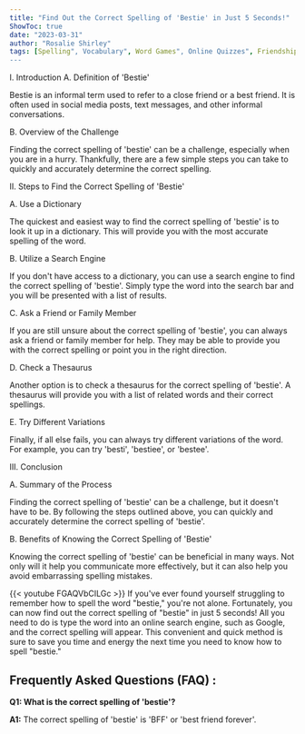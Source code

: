 ```yaml
---
title: "Find Out the Correct Spelling of 'Bestie' in Just 5 Seconds!"
ShowToc: true 
date: "2023-03-31"
author: "Rosalie Shirley" 
tags: [Spelling", Vocabulary", Word Games", Online Quizzes", Friendships"]
---
```

I. Introduction
A. Definition of 'Bestie'

Bestie is an informal term used to refer to a close friend or a best friend. It is often used in social media posts, text messages, and other informal conversations.

B. Overview of the Challenge

Finding the correct spelling of 'bestie' can be a challenge, especially when you are in a hurry. Thankfully, there are a few simple steps you can take to quickly and accurately determine the correct spelling.

II. Steps to Find the Correct Spelling of 'Bestie'

A. Use a Dictionary

The quickest and easiest way to find the correct spelling of 'bestie' is to look it up in a dictionary. This will provide you with the most accurate spelling of the word.

B. Utilize a Search Engine

If you don't have access to a dictionary, you can use a search engine to find the correct spelling of 'bestie'. Simply type the word into the search bar and you will be presented with a list of results.

C. Ask a Friend or Family Member

If you are still unsure about the correct spelling of 'bestie', you can always ask a friend or family member for help. They may be able to provide you with the correct spelling or point you in the right direction.

D. Check a Thesaurus

Another option is to check a thesaurus for the correct spelling of 'bestie'. A thesaurus will provide you with a list of related words and their correct spellings.

E. Try Different Variations

Finally, if all else fails, you can always try different variations of the word. For example, you can try 'besti', 'bestiee', or 'bestee'.

III. Conclusion

A. Summary of the Process

Finding the correct spelling of 'bestie' can be a challenge, but it doesn't have to be. By following the steps outlined above, you can quickly and accurately determine the correct spelling of 'bestie'.

B. Benefits of Knowing the Correct Spelling of 'Bestie'

Knowing the correct spelling of 'bestie' can be beneficial in many ways. Not only will it help you communicate more effectively, but it can also help you avoid embarrassing spelling mistakes.

{{< youtube FGAQVbCILGc >}} 
If you've ever found yourself struggling to remember how to spell the word "bestie," you're not alone. Fortunately, you can now find out the correct spelling of "bestie" in just 5 seconds! All you need to do is type the word into an online search engine, such as Google, and the correct spelling will appear. This convenient and quick method is sure to save you time and energy the next time you need to know how to spell "bestie."

## Frequently Asked Questions (FAQ) :
**Q1: What is the correct spelling of 'bestie'?**

**A1:** The correct spelling of 'bestie' is 'BFF' or 'best friend forever'.





